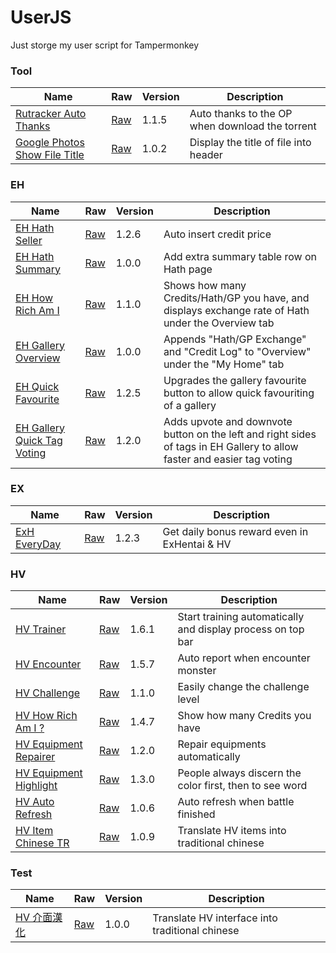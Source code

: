 # UserJS
Just storge my user script for Tampermonkey

### Tool
| Name | Raw | Version | Description |
| --- | --- | --- | --- |
| [Rutracker Auto Thanks](Tool/rutracker_auto_thanks.user.js) | [Raw](https://github.com/carry0987/UserJS/raw/master/Tool/rutracker_auto_thanks.user.js) | 1.1.5 | Auto thanks to the OP when download the torrent |
| [Google Photos Show File Title](Tool/google_photo_title.user.js) | [Raw](https://github.com/carry0987/UserJS/raw/master/Tool/google_photo_title.user.js) | 1.0.2 | Display the title of file into header |

### EH
| Name | Raw | Version | Description |
| --- | --- | --- | --- |
| [EH Hath Seller](EH/eh_hath_seller.user.js) | [Raw](https://github.com/carry0987/UserJS/raw/master/EH/eh_hath_seller.user.js) | 1.2.6 | Auto insert credit price |
| [EH Hath Summary](EH/eh_hath_summary.user.js) | [Raw](https://github.com/carry0987/UserJS/raw/master/EH/eh_hath_summary.user.js) | 1.0.0 | Add extra summary table row on Hath page |
| [EH How Rich Am I](EH/eh_how_rich_am_i.user.js) | [Raw](https://github.com/carry0987/UserJS/raw/master/EH/eh_how_rich_am_i.user.js) | 1.1.0 | Shows how many Credits/Hath/GP you have, and displays exchange rate of Hath under the Overview tab |
| [EH Gallery Overview](EH/eh_overview.user.js) | [Raw](https://github.com/carry0987/UserJS/raw/master/EH/eh_overview.user.js) | 1.0.0 | Appends "Hath/GP Exchange" and "Credit Log" to "Overview" under the "My Home" tab |
| [EH Quick Favourite](EH/eh_quick_favourite.user.js) | [Raw](https://github.com/carry0987/UserJS/raw/master/EH/eh_quick_favourite.user.js) | 1.2.5 | Upgrades the gallery favourite button to allow quick favouriting of a gallery |
| [EH Gallery Quick Tag Voting](EH/eh_quick_tag_voting.user.js) | [Raw](https://github.com/carry0987/UserJS/raw/master/EH/eh_quick_tag_voting.user.js) | 1.2.0 | Adds upvote and downvote button on the left and right sides of tags in EH Gallery to allow faster and easier tag voting |

### EX
| Name | Raw | Version | Description |
| --- | --- | --- | --- |
| [ExH EveryDay](EX/ex_everyday.user.js) | [Raw](https://github.com/carry0987/UserJS/raw/master/EX/ex_everyday.user.js) | 1.2.3 | Get daily bonus reward even in ExHentai & HV |

### HV
| Name | Raw | Version | Description |
| --- | --- | --- | --- |
| [HV Trainer](HV/hv_trainer.user.js) | [Raw](https://github.com/carry0987/UserJS/raw/master/HV/hv_trainer.user.js) | 1.6.1 | Start training automatically and display process on top bar |
| [HV Encounter](HV/hv_encounter.user.js) | [Raw](https://github.com/carry0987/UserJS/raw/master/HV/hv_encounter.user.js) | 1.5.7 | Auto report when encounter monster |
| [HV Challenge](HV/hv_challenge.user.js) | [Raw](https://github.com/carry0987/UserJS/raw/master/HV/hv_challenge.user.js) | 1.1.0 | Easily change the challenge level |
| [HV How Rich Am I ?](HV/hv_how_rich_am_i.user.js) | [Raw](https://github.com/carry0987/UserJS/raw/master/HV/hv_how_rich_am_i.user.js) | 1.4.7 | Show how many Credits you have |
| [HV Equipment Repairer](HV/hv_equip_repairer.user.js) | [Raw](https://github.com/carry0987/UserJS/raw/master/HV/hv_equip_repairer.user.js) | 1.2.0 | Repair equipments automatically |
| [HV Equipment Highlight](HV/hv_equip_highlight.user.js) | [Raw](https://github.com/carry0987/UserJS/raw/master/HV/hv_equip_highlight.user.js) | 1.3.0 | People always discern the color first, then to see word |
| [HV Auto Refresh](HV/hv_auto_refresh.user.js) | [Raw](https://github.com/carry0987/UserJS/raw/master/HV/hv_auto_refresh.user.js) | 1.0.6 | Auto refresh when battle finished |
| [HV Item Chinese TR](HV/hv_chinese_translation.user.js) | [Raw](https://github.com/carry0987/UserJS/raw/master/HV/hv_chinese_translation.user.js) | 1.0.9 | Translate HV items into traditional chinese |

### Test
| Name | Raw | Version | Description |
| --- | --- | --- | --- |
| [HV 介面漢化](test/hv_interface_chinese_translation.user.js) | [Raw](https://github.com/carry0987/UserJS/raw/master/test/hv_interface_chinese_translation.user.js) | 1.0.0 | Translate HV interface into traditional chinese |
